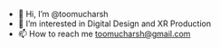 - 👋 Hi, I’m @toomucharsh
- 👀 I’m interested in Digital Design and XR Production
- 📫 How to reach me toomucharsh@gmail.com

<!---
toomucharsh/toomucharsh is a ✨ special ✨ repository because its `README.md` (this file) appears on your GitHub profile.
You can click the Preview link to take a look at your changes.
--->
